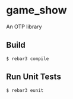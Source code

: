 game_show
=====

An OTP library

Build
-----

    $ rebar3 compile

Run Unit Tests
-----

    $ rebar3 eunit